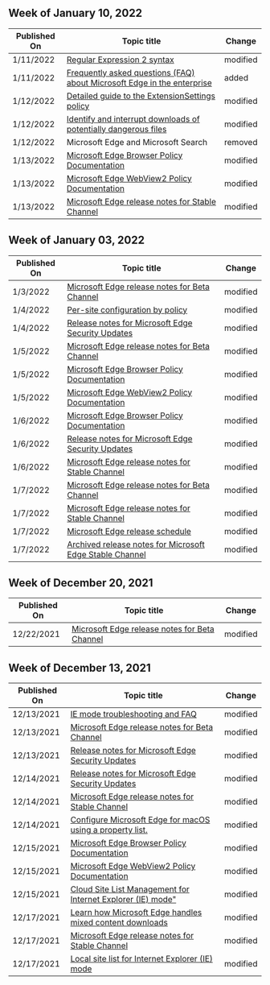 <!-- This file is generated automatically each week. Changes made to this file will be overwritten.-->



## Week of January 10, 2022


| Published On |Topic title | Change |
|------|------------|--------|
| 1/11/2022 | [Regular Expression 2 syntax](/DeployEdge/edge-learnmore-regex) | modified |
| 1/11/2022 | [Frequently asked questions (FAQ) about Microsoft Edge in the enterprise](/DeployEdge/microsoft-edge-frequently-asked-questions) | added |
| 1/12/2022 | [Detailed guide to the ExtensionSettings policy](/DeployEdge/microsoft-edge-manage-extensions-ref-guide) | modified |
| 1/12/2022 | [Identify and interrupt downloads of potentially dangerous files](/DeployEdge/microsoft-edge-security-downloads-interruptions) | modified |
| 1/12/2022 | Microsoft Edge and Microsoft Search | removed |
| 1/13/2022 | [Microsoft Edge Browser Policy Documentation](/DeployEdge/microsoft-edge-policies) | modified |
| 1/13/2022 | [Microsoft Edge WebView2 Policy Documentation](/DeployEdge/microsoft-edge-webview-policies) | modified |
| 1/13/2022 | [Microsoft Edge release notes for Stable Channel](/DeployEdge/microsoft-edge-relnote-stable-channel) | modified |


## Week of January 03, 2022


| Published On |Topic title | Change |
|------|------------|--------|
| 1/3/2022 | [Microsoft Edge release notes for Beta Channel](/DeployEdge/microsoft-edge-relnote-beta-channel) | modified |
| 1/4/2022 | [Per-site configuration by policy](/DeployEdge/per-site-configuration-by-policy) | modified |
| 1/4/2022 | [Release notes for Microsoft Edge Security Updates](/DeployEdge/microsoft-edge-relnotes-security) | modified |
| 1/5/2022 | [Microsoft Edge release notes for Beta Channel](/DeployEdge/microsoft-edge-relnote-beta-channel) | modified |
| 1/5/2022 | [Microsoft Edge Browser Policy Documentation](/DeployEdge/microsoft-edge-policies) | modified |
| 1/5/2022 | [Microsoft Edge WebView2 Policy Documentation](/DeployEdge/microsoft-edge-webview-policies) | modified |
| 1/6/2022 | [Microsoft Edge Browser Policy Documentation](/DeployEdge/microsoft-edge-policies) | modified |
| 1/6/2022 | [Release notes for Microsoft Edge Security Updates](/DeployEdge/microsoft-edge-relnotes-security) | modified |
| 1/6/2022 | [Microsoft Edge release notes for Stable Channel](/DeployEdge/microsoft-edge-relnote-stable-channel) | modified |
| 1/7/2022 | [Microsoft Edge release notes for Beta Channel](/DeployEdge/microsoft-edge-relnote-beta-channel) | modified |
| 1/7/2022 | [Microsoft Edge release notes for Stable Channel](/DeployEdge/microsoft-edge-relnote-stable-channel) | modified |
| 1/7/2022 | [Microsoft Edge release schedule](/DeployEdge/microsoft-edge-release-schedule) | modified |
| 1/7/2022 | [Archived release notes for Microsoft Edge Stable Channel](/DeployEdge/microsoft-edge-relnote-archive-stable-channel) | modified |


## Week of December 20, 2021


| Published On |Topic title | Change |
|------|------------|--------|
| 12/22/2021 | [Microsoft Edge release notes for Beta Channel](/DeployEdge/microsoft-edge-relnote-beta-channel) | modified |


## Week of December 13, 2021


| Published On |Topic title | Change |
|------|------------|--------|
| 12/13/2021 | [IE mode troubleshooting and FAQ](/DeployEdge/edge-ie-mode-faq) | modified |
| 12/13/2021 | [Microsoft Edge release notes for Beta Channel](/DeployEdge/microsoft-edge-relnote-beta-channel) | modified |
| 12/13/2021 | [Release notes for Microsoft Edge Security Updates](/DeployEdge/microsoft-edge-relnotes-security) | modified |
| 12/14/2021 | [Release notes for Microsoft Edge Security Updates](/DeployEdge/microsoft-edge-relnotes-security) | modified |
| 12/14/2021 | [Microsoft Edge release notes for Stable Channel](/DeployEdge/microsoft-edge-relnote-stable-channel) | modified |
| 12/14/2021 | [Configure Microsoft Edge for macOS using a property list.](/DeployEdge/configure-microsoft-edge-on-mac) | modified |
| 12/15/2021 | [Microsoft Edge Browser Policy Documentation](/DeployEdge/microsoft-edge-policies) | modified |
| 12/15/2021 | [Microsoft Edge WebView2 Policy Documentation](/DeployEdge/microsoft-edge-webview-policies) | modified |
| 12/15/2021 | [Cloud Site List Management for Internet Explorer (IE) mode"](/DeployEdge/edge-ie-mode-cloud-site-list-mgmt) | modified |
| 12/17/2021 | [Learn how Microsoft Edge handles mixed content downloads](/DeployEdge/edge-learnmore-mixed-content-downloads) | modified |
| 12/17/2021 | [Microsoft Edge release notes for Stable Channel](/DeployEdge/microsoft-edge-relnote-stable-channel) | modified |
| 12/17/2021 | [Local site list for Internet Explorer (IE) mode](/DeployEdge/edge-ie-mode-local-site-list) | modified |
